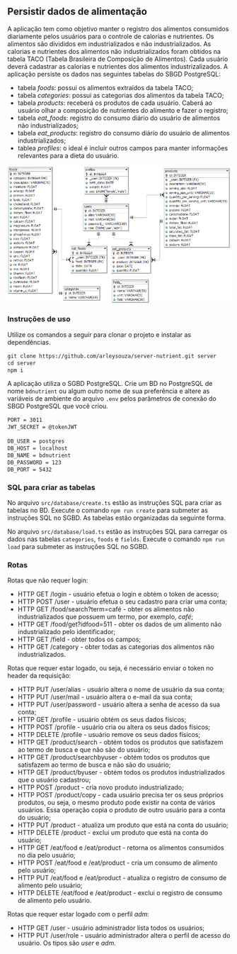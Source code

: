## Persistir dados de alimentação

A  aplicação tem como objetivo manter o registro dos alimentos consumidos diariamente pelos usuários para o controle de calorias e nutrientes. 
Os alimentos são divididos em industrializados e não industrializados. As calorias e nutrientes dos alimentos não industrializados foram obtidos na tabela TACO (Tabela Brasileira de Composição de Alimentos). Cada usuário deverá cadastrar as calorias e nutrientes dos alimentos industrizalizados.
A aplicação persiste os dados nas seguintes tabelas do SBGD PostgreSQL:
- tabela _foods_: possui os alimentos extraídos da tabela TACO;
- tabela _categories_: possui as categorias dos alimentos da tabela TACO;
- tabela _products_: receberá os produtos de cada usuário. Caberá ao usuário olhar a composição de nutrientes do alimento e fazer o registro;
- tabela _eat_foods_: registro do consumo diário do usuário de alimentos não industrializados;
- tabela _eat_products_: registro do consumo diário do usuário de alimentos industrializados;
- tablea _profiles_: o ideal é incluir outros campos para manter informações relevantes para a dieta do usuário. 

![](https://github.com/arleysouza/server-nutrient/blob/main/images/modelDB.png)

### Instruções de uso
Utilize os comandos a seguir para clonar o projeto e instalar as dependências.
```
git clone https://github.com/arleysouza/server-nutrient.git server
cd server
npm i
```
A aplicação utiliza o SGBD PostgreSQL. Crie um BD no PostgreSQL de nome `bdnutrient` ou algum outro nome de sua preferência e altere as variáveis de ambiente do arquivo `.env` pelos parâmetros de conexão do SBGD PostgreSQL que você criou.
```
PORT = 3011
JWT_SECRET = @tokenJWT

DB_USER = postgres
DB_HOST = localhost
DB_NAME = bdnutrient
DB_PASSWORD = 123
DB_PORT = 5432
```

### SQL para criar as tabelas
No arquivo `src/database/create.ts` estão as instruções SQL para criar as tabelas no BD. Execute o comando `npm run create` para submeter as instruções SQL no SGBD. As tabelas estão organizadas da seguinte forma.

No arquivo `src/database/load.ts` estão as instruções SQL para carregar os dados nas tabelas `categories`, `foods` e `fields`. Execute o comando `npm run load` para submeter as instruções SQL no SGBD.

### Rotas
Rotas que não requer login:
- HTTP GET /login - usuário efetua o login e obtém o token de acesso;
- HTTP POST /user - usuário efetua o seu cadastro para criar uma conta;
- HTTP GET /food/search?term=café - obter os alimentos não industrializados que possuem um termo, por exemplo, _café_;
- HTTP GET /food/get?idfood=511 - obter os dados de um alimento não industrializado pelo identificador;
- HTTP GET /field - obter todos os campos;
- HTTP GET /category - obter todas as categorias dos alimentos não industrializados.

Rotas que requer estar logado, ou seja, é necessário enviar o token no header da requisição:
- HTTP PUT /user/alias - usuário altera o nome de usuário da sua conta;
- HTTP PUT /user/mail - usuário altera o e-mail da sua conta;
- HTTP PUT /user/password - usuário altera a senha de acesso da sua conta;
- HTTP GET /profile - usuário obtém os seus dados físicos;
- HTTP POST /profile - usuário cria ou altera os seus dados físicos;
- HTTP DELETE /profile - usuário remove os seus dados físicos;
- HTTP GET /product/search - obtém todos os produtos que satisfazem ao termo de busca e que não são do usuário;
- HTTP GET /product/searchbyuser - obtém todos os produtos que satisfazem ao termo de busca e não são do usuário;
- HTTP GET /product/byuser - obtém todos os produtos industrializados que o usuário cadastrou;
- HTTP POST /product - cria novo produto industrializado;
- HTTP POST /product/copy - cada usuário precisa ter os seus próprios produtos, ou seja, o mesmo produto pode existir na conta de vários usuários. Essa operação copia o produto de outro usuário para a conta do usuário;
- HTTP PUT /product - atualiza um produto que está na conta do usuário;
- HTTP DELETE /product - exclui um produto que está na conta do usuário;
- HTTP GET /eat/food e /eat/product - retorna os alimentos consumidos no dia pelo usuário;
- HTTP POST /eat/food e /eat/product - cria um consumo de alimento pelo usuário;
- HTTP PUT /eat/food e /eat/product - atualiza o registro de consumo de alimento pelo usuário;
- HTTP DELETE /eat/food e /eat/product - exclui o registro de consumo de alimento pelo usuário.

Rotas que requer estar logado com o perfil _adm_:
- HTTP GET /user - usuário administrador lista todos os usuários;
- HTTP PUT /user/role - usuário administrador altera o perfil de acesso do usuário. Os tipos são _user_ e _adm_.
